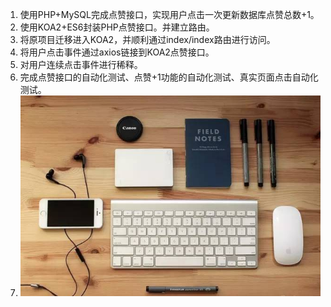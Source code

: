 1. 使用PHP+MySQL完成点赞接口，实现用户点击一次更新数据库点赞总数+1。
2. 使用KOA2+ES6封装PHP点赞接口。并建立路由。
3. 将原项目迁移进入KOA2，并顺利通过index/index路由进行访问。
4. 将用户点击事件通过axios链接到KOA2点赞接口。
5. 对用户连续点击事件进行稀释。
6. 完成点赞接口的自动化测试、点赞+1功能的自动化测试、真实页面点击自动化测试。
7. ![](/assets/640.jpeg)



